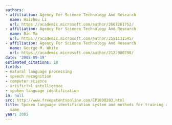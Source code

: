 ```yaml
---
authors:
- affiliation: Agency For Science Technology And Research
  name: Haizhou Li
  url: https://academic.microsoft.com/author/2667261752/
- affiliation: Agency For Science Technology And Research
  name: Bin Ma
  url: https://academic.microsoft.com/author/2591131545/
- affiliation: Agency For Science Technology And Research
  name: George M. White
  url: https://academic.microsoft.com/author/2127980798/
date: '2005-09-19'
estimated_citations: 18
fields:
- natural language processing
- speech recognition
- computer science
- artificial intelligence
- spoken language identification
in: null
src: http://www.freepatentsonline.com/EP1800293.html
title: Spoken language identification system and methods for training and operating
  same
year: 2005
---
```

